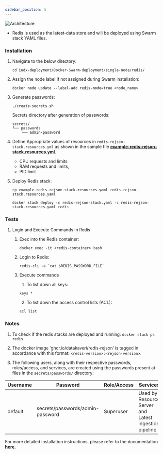 ```yaml
---
sidebar_position: 5
---
```


<div class="img_background">
<div style={{textAlign: 'center'}}>


![Architecture](https://s3-ap-south-1-docs-resources.s3.ap-south-1.amazonaws.com/IUDX-resources/Redis.png)
</div></div>
 
- Redis is used as the latest-data store and will be deployed using Swarm stack YAML files.


### Installation

1. Navigate to the below directory:

    ```
    cd iudx-deployment/Docker-Swarm-deployment/single-node/redis/
    ```

2. Assign the node label if not assigned during Swarm installation:

    ```
    docker node update --label-add redis-node=true <node_name>
    ```

3. Generate passwords:

    ```
    ./create-secrets.sh
    ```

    Secrets directory after generation of passwords:

    ```
    secrets/
    └── passwords
        └── admin-password
    ```

4. Define Appropriate values of resources in `redis-rejson-stack.resources.yml` as shown in the sample file **[example-redis-rejson-stack.resources.yml](https://github.com/datakaveri/iudx-deployment/blob/5.0.0/Docker-Swarm-deployment/single-node/redis/example-redis-rejson-stack.resources.yaml)**.
    
    - CPU requests and limits
    - RAM requests and limits, 
    - PID limit 

5. Deploy Redis stack:

    ```
    cp example-redis-rejson-stack.resources.yaml redis-rejson-stack.resources.yaml

    docker stack deploy -c redis-rejson-stack.yaml -c redis-rejson-stack.resources.yaml redis
    ```

### Tests

1. Login and Execute Commands in Redis

    1. Exec into the Redis container:

        ```
        docker exec -it <redis-container> bash
        ```

    2. Login to Redis:

        ```
        redis-cli -a `cat $REDIS_PASSWORD_FILE`
        ```
    3. Execute commands
    
       1. To list down all keys:

        ```
        keys *
        ```
       2. To list down the access control lists (ACL):

        ```
        acl list
        ```


### Notes

1. To check if the redis stacks are deployed and running: `docker stack ps redis`
    
2. The docker image 'ghcr.io/datakaveri/redis-rejson' is tagged in accordance with this format: `<redis-version>:<rejson-version>`.

3. The following users, along with their respective passwords, roles/access, and services, are created using the passwords present at files in the `secrets/passwords/` directory:

| Username | Password                        | Role/Access                        | Services                              |
|----------|---------------------------------|-----------------------------------|---------------------------------------|
| default  | secrets/passwords/admin-password | Superuser                         | Used by Resource Server and Latest ingestion pipeline |

For more detailed installation instructions, please refer to the documentation **[here](https://github.com/datakaveri/iudx-deployment/tree/5.0.0/Docker-Swarm-deployment/single-node/redis#introduction).**


